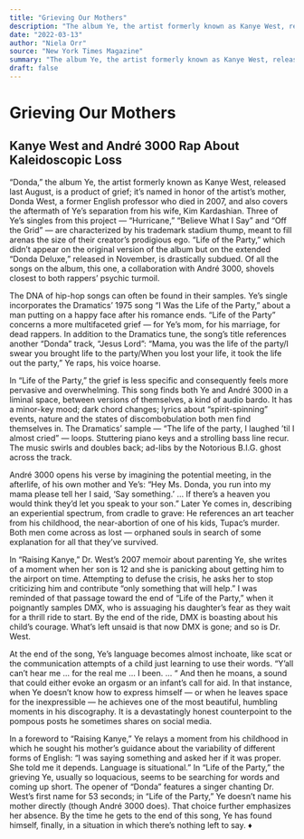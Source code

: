 ```yaml
---
title: "Grieving Our Mothers"
description: "The album Ye, the artist formerly known as Kanye West, released last August, is a product of grief. It’s named in honor of the artist’s mother, Donda West, who died in 2007. Three of Ye’s singles from..."
date: "2022-03-13"
author: "Niela Orr"
source: "New York Times Magazine"
summary: "The album Ye, the artist formerly known as Kanye West, released last August, is a product of grief. It’s named in honor of the artist’s mother, Donda West, who died in 2007. Three of Ye’s singles from this project — “Hurricane,” “Believe What I Say” and “Off the Grid” are characterized by his trademark stadium thump."
draft: false
---
```


# Grieving Our Mothers

## Kanye West and André 3000 Rap About Kaleidoscopic Loss

“Donda,” the album Ye, the artist formerly known as Kanye West, released last August, is a product of grief; it’s named in honor of the artist’s mother, Donda West, a former English professor who died in 2007, and also covers the aftermath of Ye’s separation from his wife, Kim Kardashian. Three of Ye’s singles from this project — “Hurricane,” “Believe What I Say” and “Off the Grid” — are characterized by his trademark stadium thump, meant to fill arenas the size of their creator’s prodigious ego. “Life of the Party,” which didn’t appear on the original version of the album but on the extended “Donda Deluxe,” released in November, is drastically subdued. Of all the songs on the album, this one, a collaboration with André 3000, shovels closest to both rappers’ psychic turmoil.

The DNA of hip-hop songs can often be found in their samples. Ye’s single incorporates the Dramatics’ 1975 song “I Was the Life of the Party,” about a man putting on a happy face after his romance ends. “Life of the Party” concerns a more multifaceted grief — for Ye’s mom, for his marriage, for dead rappers. In addition to the Dramatics tune, the song’s title references another “Donda” track, “Jesus Lord”: “Mama, you was the life of the party/I swear you brought life to the party/When you lost your life, it took the life out the party,” Ye raps, his voice hoarse.

In “Life of the Party,” the grief is less specific and consequently feels more pervasive and overwhelming. This song finds both Ye and André 3000 in a liminal space, between versions of themselves, a kind of audio bardo. It has a minor-key mood; dark chord changes; lyrics about “spirit-spinning” events, nature and the states of discombobulation both men find themselves in. The Dramatics’ sample — “The life of the party, I laughed ’til I almost cried” — loops. Stuttering piano keys and a strolling bass line recur. The music swirls and doubles back; ad-libs by the Notorious B.I.G. ghost across the track.

André 3000 opens his verse by imagining the potential meeting, in the afterlife, of his own mother and Ye’s: “Hey Ms. Donda, you run into my mama please tell her I said, ‘Say something.’ … If there’s a heaven you would think they’d let you speak to your son.” Later Ye comes in, describing an experiential spectrum, from cradle to grave: He references an art teacher from his childhood, the near-abortion of one of his kids, Tupac’s murder. Both men come across as lost — orphaned souls in search of some explanation for all that they’ve survived.

In “Raising Kanye,” Dr. West’s 2007 memoir about parenting Ye, she writes of a moment when her son is 12 and she is panicking about getting him to the airport on time. Attempting to defuse the crisis, he asks her to stop criticizing him and contribute “only something that will help.” I was reminded of that passage toward the end of “Life of the Party,” when it poignantly samples DMX, who is assuaging his daughter’s fear as they wait for a thrill ride to start. By the end of the ride, DMX is boasting about his child’s courage. What’s left unsaid is that now DMX is gone; and so is Dr. West.

At the end of the song, Ye’s language becomes almost inchoate, like scat or the communication attempts of a child just learning to use their words. “Y’all can’t hear me … for the real me … I been. … “ And then he moans, a sound that could either evoke an orgasm or an infant’s call for aid. In that instance, when Ye doesn’t know how to express himself — or when he leaves space for the inexpressible — he achieves one of the most beautiful, humbling moments in his discography. It is a devastatingly honest counterpoint to the pompous posts he sometimes shares on social media.

In a foreword to “Raising Kanye,” Ye relays a moment from his childhood in which he sought his mother’s guidance about the variability of different forms of English: “I was saying something and asked her if it was proper. She told me it depends. Language is situational.” In “Life of the Party,” the grieving Ye, usually so loquacious, seems to be searching for words and coming up short. The opener of “Donda” features a singer chanting Dr. West’s first name for 53 seconds; in “Life of the Party,” Ye doesn’t name his mother directly (though André 3000 does). That choice further emphasizes her absence. By the time he gets to the end of this song, Ye has found himself, finally, in a situation in which there’s nothing left to say. ♦
